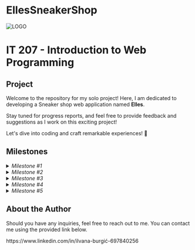 # EllesSneakerShop
![LOGO](https://github.com/ilvanaburgic/EllesSneakerShop/assets/118178331/219cc17b-73cd-497a-a4bf-68d91cad306d)


<h1>IT 207 - Introduction to Web Programming</h1>

<h2>Project</h2>

<p>Welcome to the repository for my solo project! Here, I am dedicated to developing a Sneaker shop web application named <strong>Elles</strong>.

Stay tuned for progress reports, and feel free to provide feedback and suggestions as I work on this exciting project!

Let's dive into coding and craft remarkable experiences! 🚀</p>

<h2>Milestones</h2>

<details>
  <summary><em>Milestone #1</em></summary>

  <h4><strong>Frontend components of the application are:</strong></h4>
<p>
<br>

For milestone #1, I created the frontend part of the application using HTML and CSS. I used JavaScript for dynamic functionalities such as "scrolling" images on the product page (sproduct.html) and for adding the add-to-cart button functionality. The cart button displays a success message and returns the user to the home page.<br>
	
In the project I have 5 HTML files, 1 CSS file and 1 JavaScript file. The files are organized as follows:
<ul>
	<li>index.html (home page)</li>
	<li>shop.html (shop page)</li>
	<li>sproduct.html (page of individual product with details)</li>
	<li>about.html (about the application)</li>
	<li>cart.html (cart)</li>
	<li>Each HTML page has a header that is the same on every page, as well as a footer that also contains the same information, including Contact, About Us, My Account, and Install App.</li>
</ul>


<br><strong>Home page contains: (index.html)</strong>
<ul>
	<li>"Header section" - contains an image (logo), Home, Shop, About, Shopping.</li>
	<li>"Hero section", which contains the "Look at the offer" button, which leads to the shop.html page.</li>
	<li>"Featured sneakers section", which contains products.</li>
	<li>The "Banner section" contains the "Look at the offer" button, which leads to the shop.html page.</li>
	<li>"New arrivals section", contains products that can also be found on the shop.html page</li>
	<li>The "Newsletter section" contains a button for SignUp, as well as space to enter an e-mail address</li>
	<li>"Footer section", same as on all other pages! Contains Logo, Contact, About (About us - leads to about.html page, Delivery Inforamtion - leads to profile.html page), My Account (shop now - leads to shop.html page), Install App.	 
    </li>
</ul>

<br><strong>Shop page contains: (shop.html)</strong>
<ul>
	<li>"Header section" - contains an image (logo), Home, Shop, About, Shopping.</li>
	<li>"Sneakers section" - Contains all products - sneakers</li>
	<li>"Page section" - Contains an image and two titles</li>
 	<li>"Sneakers section" - Contains all products - sneakers</li>
  	<li>"Sneakers numbered section" Contains two hrefs 1 and 2</li>
   	<li>The "Newsletter section" contains a button for SignUp, as well as space to enter an e-mail address</li>	
</ul>


<br><strong> Sproduct page contains: (sproduct.html)</strong>
<ul>
	<li>"Header section" - contains an image (logo), Home, Shop, About, Shopping.</li>
	<li>"IMAGES - BIG ONE and SMALLS SECTION" - contains one large and the other 4 small images, which can be "flipped"</li>
	<li>The "Newsletter section" contains a button for SignUp, as well as space to enter an e-mail address</li>
	<li>"Footer section", same as on all other pages! Contains Logo, Contact, About (About us - leads to about.html page, Delivery Inforamtion</li>
</ul>

<br><strong>About page contains: (about.html)</strong>
<ul>
	<li>"Header section" - contains an image (logo), Home, Shop, About, Shopping.</li>
	<li>"Title section" - contains the title</li>
	<li>"Text section" - contains text that describes about</li>
	<li>"Footer section", same as on all other pages! Contains Logo, Contact, About (About us - leads to about.html page, Delivery Inforamtion - leads to profile.html page), My Account (shop now - leads to shop.html page), Install App.
    </li>
</ul>



<br><strong>Cart page contains: (page.html)</strong>
<ul>
	<li>"Header section" - contains an image (logo), Home, Shop, About, Shopping.</li>
	<li>"Photo and tle section" - contains background-image and two titles, one big "Shop now" and paragraph "Buy smart"</li>
	<li>"Table with item section" - contains: Remove, Image, Product, Price, Quantity, Subtotal and descriptions of everything in the cart</li>
	<li>"Coupon section" - contains input and button to apply coupon</li>
	<li>"Footer section", same as on all other pages! Contains Logo, Contact, About (About us - leads to about.html page, Delivery Inforamtion - leads to profile.html page), My Account (shop now - leads to shop.html page), Install App. 
    </li>
</ul>

<br><strong>Profile page contains: (profile.html)</strong>
<ul>
	<li>"Header section" - contains an image (logo), Home, Shop, About, Shopping.</li>
	<li>"Profile section" - contains Profile settings, Name, Surname, Address, PostCode, Country, Number, Email, button. Profile.html appears when we press the button on the cart.html page button is called "Proceed to checkout".</li>
	<li>"Footer section", same as on all other pages! Contains Logo, Contact, About (About us - leads to about.html page, Delivery Inforamtion - leads to profile.html page), My Account (shop now - leads to shop.html page), Install App.	 
    </li>
</ul>
</p>
</details>

<details>
  <summary><em>Milestone #2</em></summary>
  <p>In progress...</p>
</details>

<details>
  <summary><em>Milestone #3</em></summary>
  <p>In progress...</p>
</details>

<details>
  <summary><em>Milestone #4</em></summary>
  <p>In progress...</p>
</details>

<details>
  <summary><em>Milestone #5</em></summary>
  <p>In progress...</p>
</details>

<h2>About the Author</h2>
<p></p>Should you have any inquiries, feel free to reach out to me. You can contact me using the provided link below. <br></p>
https://www.linkedin.com/in/ilvana-burgić-697840256

